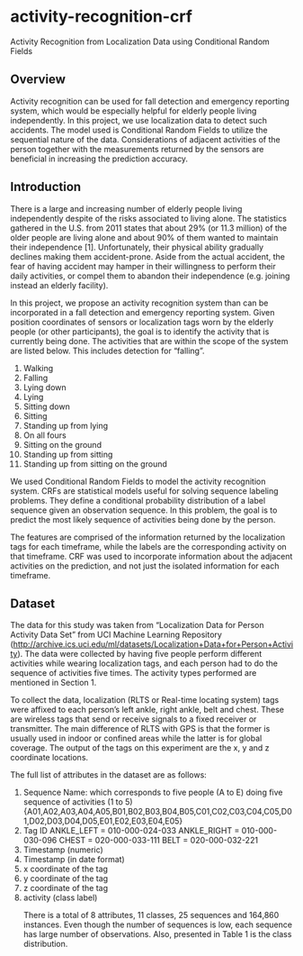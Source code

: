 # activity-recognition-crf
Activity Recognition from Localization Data using Conditional Random Fields

<h2> Overview </h2>

Activity recognition can be used for fall detection and emergency reporting system, which would be especially helpful for elderly people living independently. In this project, we use localization data to detect such accidents. The model used is Conditional Random Fields to utilize the sequential nature of the data. Considerations of adjacent activities of the person together with the measurements returned by the sensors are beneficial in increasing the prediction accuracy.

<h2> Introduction </h2>

There is a large and increasing number of elderly people living independently despite of the risks associated to living alone. The statistics gathered in the U.S. from 2011 states that about 29% (or 11.3 million) of the older people are living alone and about 90% of them wanted to maintain their independence [1]. Unfortunately, their physical ability gradually declines making them accident-prone. Aside from the actual accident, the fear of having accident may hamper in their willingness to perform their daily activities, or compel them to abandon their independence (e.g. joining instead an elderly facility).

In this project, we propose an activity recognition system than can be incorporated in a fall detection and emergency reporting system. Given position coordinates of sensors or localization tags worn by the elderly people (or other participants), the goal is to identify the activity that is currently being done. The activities that are within the scope of the system are listed below. This includes detection for “falling”.

<ol>
<li>Walking
<li>Falling
<li>Lying down
<li>Lying
<li>Sitting down
<li>Sitting
<li>Standing up from lying
<li>On all fours
<li>Sitting on the ground
<li>Standing up from sitting
<li>Standing up from sitting on the ground
</ol>

We used Conditional Random Fields to model the activity recognition system. CRFs are statistical models useful for solving sequence labeling problems. They define a conditional probability distribution of a label sequence given an observation sequence. In this problem, the goal is to predict the most likely sequence of activities being done by the person.

The features are comprised of the information returned by the localization tags for each timeframe, while the labels are the corresponding activity on that timeframe. CRF was used to incorporate information about the adjacent activities on the prediction, and not just the isolated information for each timeframe.

<h2> Dataset </h2>

The data for this study was taken from “Localization Data for Person Activity Data Set” from UCI Machine Learning Repository (http://archive.ics.uci.edu/ml/datasets/Localization+Data+for+Person+Activity). The data were collected by having five people perform different activities while wearing localization tags, and each person had to do the sequence of activities five times. The activity types performed are mentioned in Section 1.

To collect the data, localization (RLTS or Real-time locating system) tags were affixed to each person’s left ankle, right ankle, belt and chest. These are wireless tags that send or receive signals to a fixed receiver or transmitter. The main difference of RLTS with GPS is that the former is usually used in indoor or confined areas while the latter is for global coverage. The output of the tags on this experiment are the x, y and z coordinate locations.

The full list of attributes in the dataset are as follows:

<ol>
<li> Sequence Name: which corresponds to five people (A to E) doing five sequence of activities (1 to 5) {A01,A02,A03,A04,A05,B01,B02,B03,B04,B05,C01,C02,C03,C04,C05,D01,D02,D03,D04,D05,E01,E02,E03,E04,E05}
<li> Tag ID
ANKLE_LEFT = 010-000-024-033
ANKLE_RIGHT = 010-000-030-096
CHEST = 020-000-033-111
BELT = 020-000-032-221
<li> Timestamp (numeric)
<li> Timestamp (in date format)
<li> x coordinate of the tag
<li> y coordinate of the tag
<li> z coordinate of the tag
<li> activity (class label)

There is a total of 8 attributes, 11 classes, 25 sequences and 164,860 instances. Even though the number of sequences is low, each sequence has large number of observations. Also, presented in Table 1 is the class distribution.
</ol>

